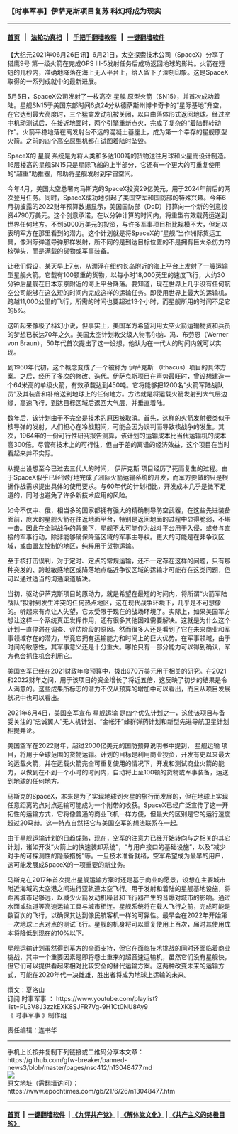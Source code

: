 ### 【时事军事】伊萨克斯项目复苏 科幻将成为现实
------------------------

#### [首页](https://github.com/gfw-breaker/banned-news3/blob/master/README.md) &nbsp;&nbsp;|&nbsp;&nbsp; [法轮功真相](https://github.com/begood0513/basic/blob/master/README.md)  &nbsp;&nbsp;|&nbsp;&nbsp; [手把手翻墙教程](https://github.com/gfw-breaker/guides/wiki)  &nbsp;&nbsp;|&nbsp;&nbsp; [一键翻墙软件](https://github.com/gfw-breaker/nogfw/blob/master/README.md)  



<div><p>
 【大纪元2021年06月26日讯】6月21日，太空探索技术公司（SpaceX）分享了
 <ok href="https://www.epochtimes.com/gb/tag/%E7%8C%8E%E9%B9%B09%E5%8F%B7.html">
  猎鹰9号
 </ok>
 第一级火箭在完成GPS III-5发射任务后成功返回地球的影片。火箭在短短的几秒内，准确地降落在海上无人平台上，给人留下了深刻印象。这是SpaceX取得的一系列成就中的最新进展。
</p>
<p>
 5月5日，SpaceX公司发射了一枚高空
 <ok href="https://www.epochtimes.com/gb/tag/%E6%98%9F%E8%88%B0.html">
  星舰
 </ok>
 原型火箭（SN15），并首次成功着陆。星舰SN15于美国东部时间6点24分从德萨斯州博卡奇卡的“星际基地”升空，在它达到最大高度时，三个猛禽发动机被关闭，以自由落体形式返回地球。经过空中机动测试后，在接近地面时，两个引擎重新点火，完成了复杂的“着陆翻转动作”。火箭平稳地落在离发射台不远的混凝土基座上，成为第一个幸存的星舰原型火箭。之前的四个高空原型机都在试图着陆时坠毁。
</p>
<p>
 SpaceX的
 <ok href="https://www.epochtimes.com/gb/tag/%E6%98%9F%E8%88%B0.html">
  星舰
 </ok>
 系统是为将人类和多达100吨的货物送往月球和火星而设计制造。16层楼高的星舰SN15只是星际飞船的上半部分，它还有一个更大的可重复使用的“超重”助推器，帮助将星舰发射到宇宙空间。
</p>
<p>
 今年4月，美国太空总署向马斯克的SpaceX投资29亿美元，用于2024年前后的两次登月任务。同时，SpaceX成功地引起了美国空军和国防部的特殊兴趣。今年6月初披露的2022财年预算数据显示，美国国防部（DoD）打算向一个新的创意投资4790万美元。这个创意承诺，在以分钟计算的时间内，将重型有效载荷运送到世界任何地方。不到5000万美元的投资，与许多军事项目相比规模不大，但足以表明军方在那里看到的潜力。这个计划就是将SpaceX的“星舰”当作洲际货运工具，像洲际弹道导弹那样发射，所不同的是到达目标位置的不是拥有巨大杀伤力的核弹头，而是满载的货物或军事装备。
</p>
<p>
</p>
<p>
 让我们假设，某天早上7点，从漂浮在纽约长岛附近的海上平台上发射了一艘运输型星舰火箭。它载有100顿重的货物，以每小时18,000英里的速度飞行，大约30分钟后星舰在日本东京附近的海上平台降落。要知道，现在世界上几乎没有任何航空公司能够在这么短的时间内完成这样的运输任务。即使用世界上最大的运输机，跨越11,000公里的飞行，所需的时间也要超过13个小时，而星舰所用的时间不足它的5%。
</p>
<p>
 这听起来像极了科幻小说，但事实上，美国军方希望利用太空火箭运输物资和兵员的梦想已长达70年之久。美国太空计划教父级人物韦尔纳．冯．布劳恩（Werner von Braun），50年代首次提出了这一设想，他认为在一代人的时间内就可以实现。
</p>
<p>
 到1960年代初，这个概念变成了一个被称为
 <ok href="https://www.epochtimes.com/gb/tag/%E4%BC%8A%E8%90%A8%E5%85%8B%E6%96%AF.html">
  伊萨克斯
 </ok>
 （Ithacus）项目的具体方案。之后，经历了多次的修改、迭代。伊萨克斯项目在声势最旺时，曾设想建造一个64米高的单级火箭，有效承载达到450吨。它将能够把1200名“火箭军陆战队员”及其装备和补给送到地球上的任何地方。方法就是将运载火箭发射到大气层边缘，高速飞行，到达目标区域后返回大气层，并垂直着陆。
</p>
<p>
 数年后，该计划由于不完全是技术的原因被取消。首先，这样的火箭发射很类似于核导弹的发射，人们担心在冷战期间，可能会因为误判而导致核战争的发生。其次，1964年的一份可行性研究报告测算，该计划的运输成本比当代运输机的成本高300倍。尽管有技术上的可行性，但由于差的离谱的经济效益，这个项目在当时看起来并不实际。
</p>
<p>
 从提出设想至今已过去三代人的时间，
 <ok href="https://www.epochtimes.com/gb/tag/%E4%BC%8A%E8%90%A8%E5%85%8B%E6%96%AF.html">
  伊萨克斯
 </ok>
 项目经历了死而复生的过程。由于SpaceX似乎已经很好地完成了洲际火箭运输系统的开发，而军方要做的只是根据作战需求提出具体的使用要求。与60年代的计划相比，开发成本几乎是微不足道的，同时也避免了许多新技术应用的风险。
</p>
<p>
 如今不仅中、俄，相当多的国家都拥有强大的精确制导防空武器，在这些先进装备面前，庞大的星舰火箭在往返地面平台，特别是返回地面的过程中显得脆弱，不堪一击。因此在全球战争的背景下，星舰不太可能作为战斗平台用于入侵，或参与直接的军事行动，除非能够确保降落区域的军事主导权。更大的可能是在非争议区域，或由盟友控制的地区，纯粹用于货物运输。
</p>
<p>
 至于核打击误判，对于定时、定点的常规运输，还不一定存在这样的问题，只有那种突发的、跨越敏感地区或降落地点临近争议区域的运输才可能存在这类问题，但可以通过适当的沟通渠道解决。
</p>
<p>
 当初，驱动伊萨克斯项目的原动力，就是希望在最短的时间内，将所谓“火箭军陆战队”投射到发生冲突的任何热点地区，这在现代战争环境下，几乎是不可想像的。听起来有点让人失望，它太受限于现在的战场环境了。实际上，如果美国军方想让这样一个系统真正发挥作用，还有很多其他困难需要解决。这就是为什么这个计划一直停滞在调查、评估阶段的原因。然而很多人还是看到了它在未来商业和军事领域存在的潜力，毕竟它拥有运输能力和时间上的巨大优势。在军事领域，由于时间的敏感性，其军事意义还是十分重大。哪怕只有一部分能力可以得到确认，军方也会抓住机会利用它。
</p>
<p>
 美国空军已经在2021财政年度预算中，拨出970万美元用于相关的研究。在2021和2022财年之间，用于该项目的资金增长了将近五倍，这反映了初步的结果是令人满意的。这些成果所标志的潜力不仅从预算的增加中可以看出，而且从项目发展状况中也可以看出。
</p>
<p>
 2021年6月4日，美国空军宣布
 <ok href="https://www.epochtimes.com/gb/tag/%E6%98%9F%E8%88%B0%E8%BF%90%E8%BE%93.html">
  星舰运输
 </ok>
 是四个优先计划之一，这使该项目与备受关注的“忠诚翼人”无人机计划、“金帐汗”蜂群弹药计划和新型先进导航卫星计划相提并论。
</p>
<p>
 美国空军在2022财年，超过2000亿美元的国防预算说明书中提到，
 <ok href="https://www.epochtimes.com/gb/tag/%E6%98%9F%E8%88%B0%E8%BF%90%E8%BE%93.html">
  星舰运输
 </ok>
 项目，将用于全球范围的货物运输。计划的目标是利用商业投资，开发有史以来最大的运载火箭，并在运载火箭完全可重复使用的情况下，开发和测试商业火箭的能力，以做到在不到一个小时的时间内，自动将上至100顿的货物或军事装备，运送到地球的任何地方。
</p>
<p>
 马斯克的SpaceX，本来是为了实现地球到火星的旅行而发展的，但在地球上实现任意距离的点对点运输可能成为一个附带的收获。SpaceX已经广泛宣传了这一开拓性的运输方式，它将像普通的商业飞机一样方便，但最大的区别是它的运行速度超过20马赫。这一特点自然把它与美国空军的想法联系在一起。
</p>
<p>
 由于星舰运输计划的日趋成熟，现在，空军的注意力已经开始转向与之相关的其它计划，诸如开发“火箭上的快速装卸系统”，“与用户接口的基础设施”，以及“减少对手的可探测性的隐蔽措施”等。一旦技术准备就绪，空军希望成为最早的用户，这可能发展成SpaceX的一项重要的新业务。
</p>
<p>
 马斯克在2017年首次提出星舰运输方案时还是基于商业的愿景，设想在主要城市附近海域的太空港之间进行亚轨道太空飞行。用于发射和着陆的星舰基地设施，将距离城市足够远，以减少火箭发动机噪音和飞行器产生的音爆对城市的影响。通过水面或轨道等高速运输工具与城市相连。星舰系统将在载人飞行之前，完成可能是数百次的飞行，以确保其达到像民航客机一样的可靠性。最早会在2022年开始第一次地球上点对点的测试飞行。星舰的机身将可以重复使用上百次，届时其使用成本将降低到现在的10%以下。
</p>
<p>
 星舰运输计划虽然得到军方的全面支持，但它在面临技术挑战的同时还面临着商业挑战，其中一个重要因素是即将卷土重来的超音速运输机，虽然它们没有星舰快，但它们可以提供看起来相对比较安全的替代运输方案。这两种改变未来的运输方式，可能在2020年代一决雌雄，胜出者将成为地球上运输的未来。
</p>
<p>
 撰文：夏洛山
 <br/>
 订阅
 <ok href="https://www.epochtimes.com/gb/tag/%E6%97%B6%E4%BA%8B%E5%86%9B%E4%BA%8B.html">
  时事军事
 </ok>
 ：
 <ok href="https://www.youtube.com/playlist?list=PL3V8J3zzkEXK8SJFR7Vg-9H1Ct0NU8Ay9">
  https://www.youtube.com/playlist?list=PL3V8J3zzkEXK8SJFR7Vg-9H1Ct0NU8Ay9
 </ok>
 <br/>
 《
 <ok href="https://www.epochtimes.com/gb/tag/%E6%97%B6%E4%BA%8B%E5%86%9B%E4%BA%8B.html">
  时事军事
 </ok>
 》制作组
</p>
<p>
 责任编辑：连书华
</p>
</div>
<hr/>
手机上长按并复制下列链接或二维码分享本文章：<br/>
https://github.com/gfw-breaker/banned-news3/blob/master/pages/nsc412/n13048477.md <br/>
<a href='https://github.com/gfw-breaker/banned-news3/blob/master/pages/nsc412/n13048477.md'><img src='https://github.com/gfw-breaker/banned-news3/blob/master/pages/nsc412/n13048477.md.png'/></a> <br/>
原文地址（需翻墙访问）：https://www.epochtimes.com/gb/21/6/26/n13048477.htm


------------------------
#### [首页](https://github.com/gfw-breaker/banned-news3/blob/master/README.md) &nbsp;|&nbsp; [一键翻墙软件](https://github.com/gfw-breaker/nogfw/blob/master/README.md) &nbsp;| [《九评共产党》](https://github.com/gfw-breaker/9ping.md/blob/master/README.md#九评之一评共产党是什么) | [《解体党文化》](https://github.com/gfw-breaker/jtdwh.md/blob/master/README.md) | [《共产主义的终极目的》](https://github.com/gfw-breaker/gczydzjmd.md/blob/master/README.md)


<img src='http://gfw-breaker.win/banned-news3/pages/nsc412/n13048477.md' width='0px' height='0px'/>